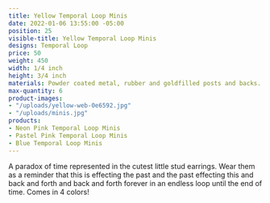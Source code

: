 ```yaml
---
title: Yellow Temporal Loop Minis
date: 2022-01-06 13:55:00 -05:00
position: 25
visible-title: Yellow Temporal Loop Minis
designs: Temporal Loop
price: 50
weight: 450
width: 1/4 inch
height: 3/4 inch
materials: Powder coated metal, rubber and goldfilled posts and backs.
max-quantity: 6
product-images:
- "/uploads/yellow-web-0e6592.jpg"
- "/uploads/minis.jpg"
products:
- Neon Pink Temporal Loop Minis
- Pastel Pink Temporal Loop Minis
- Blue Temporal Loop Minis
---
```


A paradox of time represented in the cutest little stud earrings. Wear them as a reminder that this is effecting the past and the past effecting this and back and forth and back and forth forever in an endless loop until the end of time. Comes in 4 colors!